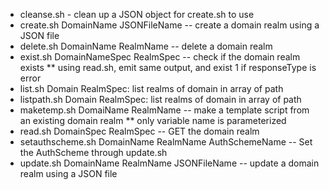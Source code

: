 * cleanse.sh - clean up a JSON object for create.sh to use
* create.sh DomainName JSONFileName -- create a domain realm using a JSON file
* delete.sh DomainName RealmName -- delete a domain realm
* exist.sh DomainNameSpec RealmSpec -- check if the domain realm exists
** using read.sh, emit same output, and exist 1 if responseType is error
* list.sh Domain RealmSpec: list realms of domain in array of path
* listpath.sh Domain RealmSpec: list realms of domain in array of path
* maketemp.sh DomaiName RealmName -- make a template script from an existing domain realm
** only variable name is parameterized
* read.sh DomainSpec RealmSpec -- GET the domain realm
* setauthscheme.sh DomainName RealmName AuthSchemeName -- Set the AuthScheme through update.sh
* update.sh DomainName RealmName JSONFileName -- update a domain realm using a JSON file
